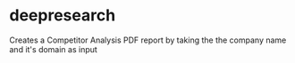 # deepresearch
Creates a Competitor Analysis PDF report by taking the the company name and it's domain as input
